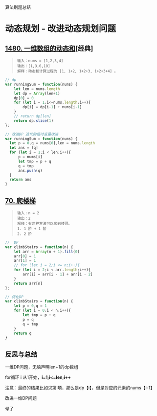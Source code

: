 算法刷题总结

# 动态规划 - 改进动态规划问题

## [1480. 一维数组的动态和](https://leetcode.cn/problems/running-sum-of-1d-array/)[经典]

> ```
> 输入：nums = [1,2,3,4]
> 输出：[1,3,6,10]
> 解释：动态和计算过程为 [1, 1+2, 1+2+3, 1+2+3+4] 。
> ```

```js
// dp
var runningSum = function(nums) {
    let len = nums.length
    let dp = Array(len+1)
    dp[0] = 0
    for (let i = 1;i<=nums.length;i++){
        dp[i] = dp[i-1] + nums[i-1]
    }
    // return dp[len]
    return dp.slice(1)
};
```

```js
// 改进DP 迭代的临时变量改进
var runningSum = function(nums) {
  let p = 0,q = nums[0],len = nums.length
  let ans = [q]
  for (let i = 1;i < len;i++){
      p = nums[i]
      let tmp = p + q
      q = tmp
      ans.push(q)
  }
  return ans
}
```

## [70. 爬楼梯](https://leetcode.cn/problems/climbing-stairs/)

> ```
> 输入：n = 2
> 输出：2
> 解释：有两种方法可以爬到楼顶。
> 1. 1 阶 + 1 阶
> 2. 2 阶
> ```

```js
//  DP
var climbStairs = function(n) {
    let arr = Array(n + 1).fill(0)
    arr[0] = 1
    arr[1] = 1
    // for (let i = 2;i <= n;i++){
    for (let i = 2;i < arr.length;i++){
        arr[i] = arr[i - 1] + arr[i - 2]
    }
    return arr[n]
};
```

```js
// 优化DP
var climbStairs = function(n) {
    let p = 0,q = 1
    for (let i = 0;i < n;i++){
        let tmp = p + q
        p = q
        q = tmp
    }
    return q
}
```

## 反思与总结

一维DP问题，无脑声明len+1的dp数组

for循环 i 从1开始，**i=1;i<=len;i++**

注意：最终的结果比如求第i项，那么是dp【i】，但是对应的元素的nums【i-1】



改进一维DP问题

晕了





